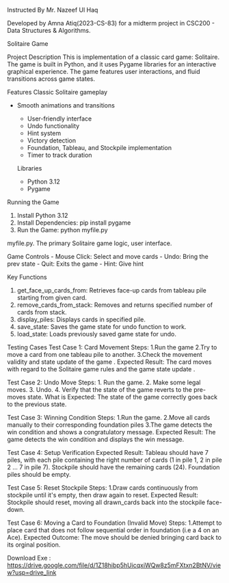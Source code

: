 
Instructed By
Mr. Nazeef Ul Haq

Developed by Amna Atiq(2023-CS-83) for a midterm project in CSC200 - Data Structures & Algorithms.

Solitaire Game

Project Description
    This is implementation of a classic card game: Solitaire. The game is built in Python, and it uses Pygame libraries for an interactive graphical experience. The game features user interactions, and fluid transitions across game states.

Features
Classic Solitaire gameplay
- Smooth animations and transitions
    - User-friendly interface
    - Undo functionality
    - Hint system
    - Victory detection
    - Foundation, Tableau, and Stockpile implementation
    - Timer to track duration

    Libraries
     - Python 3.12
     - Pygame

Running the Game
1. Install Python 3.12
2. Install Dependencies:
        pip install pygame
3. Run the Game:
       python myfile.py
       
myfile.py. The primary Solitaire game logic, user interface.
      
Game Controls
    - Mouse Click: Select and move cards
    - Undo: Bring the prev state
    - Quit: Exits the game
    - Hint: Give hint
    
Key Functions
1. get_face_up_cards_from: Retrieves face-up cards from tableau pile starting from given card.
2. remove_cards_from_stack: Removes and returns specified number of cards from stack.
3. display_piles: Displays cards in specified pile.
4. save_state: Saves the game state for undo function to work.
5. load_state: Loads previously saved game state for undo.


Testing Cases
Test Case 1: Card Movement
    Steps:
    1.Run the game
    2.Try to move a card from one tableau pile to another.
    3.Check the movement validity and state update of the game .
    Expected Result: The card moves with regard to the Solitaire game rules and the game state update .

Test Case 2: Undo Move
    Steps:
    1. Run the game.
    2. Make some legal moves.
    3. Undo.
    4. Verify that the state of the game reverts to the pre-moves state.
    What is Expected: The state of the game correctly goes back to the previous state.

Test Case 3: Winning Condition
    Steps:
    1.Run the game.
    2.Move all cards manually to their corresponding foundation piles
    3.The game detects the win condition and shows a congratulatory message.
    Expected Result: The game detects the win condition and displays the win message.

Test Case 4: Setup Verification
    Expected Result: Tableau should have 7 piles, with each pile containing the right number of cards (1 in pile 1, 2 in pile 2 ... 7 in pile 7).
    Stockpile should have the remaining cards (24).
    Foundation piles should be empty.

Test Case 5: Reset Stockpile 
    Steps: 
    1.Draw cards continuously from stockpile until it's empty, then draw again to reset.
    Expected Result: Stockpile should reset, moving all drawn_cards back into the stockpile face-down.

Test Case 6: Moving a Card to Foundation (Invalid Move)
    Steps: 
    1.Attempt to place card that does not follow sequential order in foundation (i.e a 4 on an Ace).
    Expected Outcome: The move should be denied bringing card back to its orginal position.

Download Exe : https://drive.google.com/file/d/1Z18hibp5hUicqxiWQw8z5mFXtxn2BtNV/view?usp=drive_link
